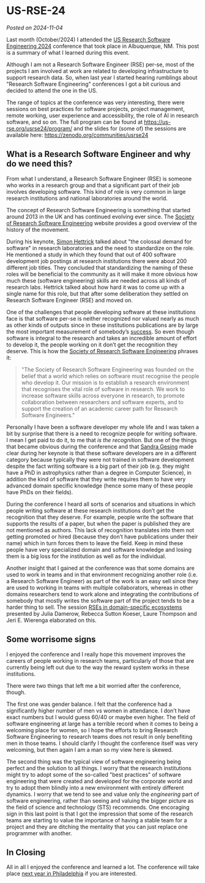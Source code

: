 # US-RSE-24
*Posted on 2024-11-04*

Last month (October/2024) I attended the [US Research Software Engineering 2024](https://us-rse.org/usrse24/) conference that took place in Albuquerque, NM. This post is a summary of what I learned during this event.

Although I am not a Research Software Engineer (RSE) per-se, most of the projects I am involved at work are related to developing infrastructure to support research data. So, when last year I started hearing rumblings about "Research Software Engineering" conferences I got a bit curious and decided to attend the one in the US.

The range of topics at the conference was very interesting, there were sessions on best practices for software projects, project management, remote working, user experience and accessibility, the role of AI in research software, and so on. The full program can be found at https://us-rse.org/usrse24/program/ and the slides for (some of) the sessions are available here: https://zenodo.org/communities/usrse24

## What is a Research Software Engineer and why do we need this?
From what I understand, a Research Software Engineer (RSE) is someone who works in a research group and that a significant part of their job involves developing software. This kind of role is very common in large research institutions and national laboratories around the world.

The concept of Research Software Engineering is something that started around 2013 in the UK and has continued evolving ever since. The [Society of Research Software Engineering](https://society-rse.org/about/history/) website provides a good overview of the history of the movement.

During his keynote, [Simon Hettrick](https://slides.com/simonhettrick/usrsecon24) talked about "the colossal demand for software" in research laboratories and the need to standardize on the role. He mentioned a study in which they found that out of 400 software development job postings at research institutions there were about 200 different job titles. They concluded that standardizing the naming of these roles will be beneficial to the community as it will make it more obvious how much these (software engineering) skills are needed across all kinds of research labs. Hettrick talked about how hard it was to come up with a single name for this role, but that after some deliberation they settled on Research Software Engineer (RSE) and moved on.

One of the challenges that people developing software at these institutions face is that software per-se is neither recognized nor valued nearly as much as other kinds of outputs since in these institutions publications are by large the most important measurement of somebody’s [success](https://slides.com/simonhettrick/usrsecon24#/9/3/1). So even though software is integral to the research and takes an incredible amount of effort to develop it, the people working on it don’t get the recognition they deserve. This is how the [Society of Research Software Engineering](https://society-rse.org/) phrases it:

> "The Society of Research Software Engineering was founded on the belief that a world which relies on software must recognise the people who develop it. Our mission is to establish a research environment that recognises the vital role of software in research. We work to increase software skills across everyone in research, to promote collaboration between researchers and software experts, and to support the creation of an academic career path for Research Software Engineers."

Personally I have been a software developer my whole life and I was taken a bit by surprise that there is a need to recognize people for writing software. I mean I get paid to do it, to me that *is the recognition*. But one of the things that became obvious during the conference and that [Sandra Gesing](https://us-rse.org/usrse24/program/keynotes/#sandra) made clear during her keynote is that these software developers are in a different category because typically they were not trained in software development despite the fact writing software is a big part of their job (e.g. they might have a PhD in astrophysics rather than a degree in Computer Science), in addition the kind of software that they write requires them to have very advanced domain specific knowledge (hence some many of these people have PhDs on their fields).

During the conference I heard all sorts of scenarios and situations in which people writing software at these research institutions don’t get the recognition that they deserve. For example, people write the software that supports the results of a paper, but when the paper is published they are not mentioned as authors. This lack of recognition translates into them not getting promoted or hired (because they don’t have publications under their name) which in turn forces them to leave the field. Keep in mind these people have very specialized domain and software knowledge and losing them is a big loss for the institution as well as for the individual.

Another insight that I gained at the conference was that some domains are used to work in teams and in that environment recognizing another role (i.e. a Research Software Engineer) as part of the work is an easy sell since they are used to working in teams with multiple collaborators, whereas in other domains researchers tend to work alone and integrating the contributions of somebody that mostly writes the software part of the project tends to be a harder thing to sell. The session [RSEs in domain-specific ecosystems](https://us-rse.org/usrse24/program/bofs/#bofs-1b) presented by Julia Damerow, Rebecca Sutton Koeser, Laure Thompson and Jeri E. Wierenga elaborated on this.

## Some worrisome signs
I enjoyed the conference and I really hope this movement improves the careers of people working in research teams, particularly of those that are currently being left out due to the way the reward system works in these institutions.

There were two things that left me a bit worried after the conference, though.

The first one was gender balance. I felt that the conference had a significantly higher number of men vs women in attendance. I don’t have exact numbers but I would guess 60/40 or maybe even higher. The field of software engineering at large has a terrible record when it comes to being a welcoming place for women, so I hope the efforts to bring Research Software Engineering to research teams does not result in only benefiting men in those teams. I should clarify I thought the conference itself was very welcoming, but then again I am a man so my view here is skewed.

The second thing was the typical view of software engineering being perfect and the solution to all things. I worry that the research institutions might try to adopt some of the so-called "best practices" of software engineering that were created and developed for the corporate world and try to adopt them blindly into a new environment with entirely different dynamics. I worry that we tend to see and value only the *engineering* part of software engineering, rather than seeing and valuing the bigger picture as the field of science and technology (STS) recommends. One encoraging sign in this last point is that I got the impression that some of the research teams are starting to value the importance of having a stable team for a project and they are ditching the mentality that you can just replace one programmer with another.

## In Closing
All in all I enjoyed the conference and learned a lot. The conference will take place [next year in Philadelphia](https://us-rse.org/usrse25/) if you are interested.

